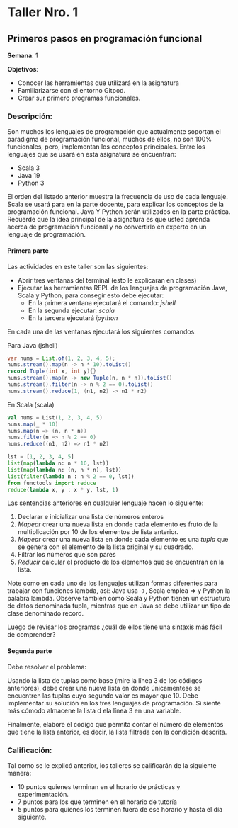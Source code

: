 # Taller Nro. 1
## Primeros pasos en programación funcional

**Semana**: 1

**Objetivos**:

- Conocer las herramientas que utilizará en la asignatura
- Familiarizarse con el entorno Gitpod.
- Crear sur primero programas funcionales.

### Descripción:
Son muchos los lenguajes de programación que actualmente soportan el paradigma de programación funcional, muchos de ellos, no son 100% funcionales, pero, implementan los conceptos principales. Entre los lenguajes que se usará en esta asignatura se encuentran:

- Scala 3
- Java 19
- Python 3

El orden del listado anterior muestra la frecuencia de uso de cada lenguaje. Scala se usará para en la parte docente, para explicar los conceptos de la programación funcional. Java Y Python serán utilizados en la parte práctica. Recuerde que la idea principal de la asignatura es que usted aprenda acerca de programación funcional y no convertirlo en experto en un lenguaje de programación.

#### Primera parte

Las actividades en este taller son las siguientes:
- Abrir tres ventanas del terminal (esto le explicaran en clases)
- Ejecutar las herramientas REPL de los lenguajes de programación Java, Scala y Python, para consegir esto debe ejecutar:
	- En la primera ventana ejecutará el comando: *jshell*
	- En la segunda ejecutar: *scala*
	- En la tercera ejecutará *ipython*

En cada una de las ventanas ejecutará los siguientes comandos:

Para Java (jshell)

```java
var nums = List.of(1, 2, 3, 4, 5);
nums.stream().map(n -> n * 10).toList()
record Tuple(int x, int y){}
nums.stream().map(n -> new Tuple(n, n * n)).toList()
nums.stream().filter(n -> n % 2 == 0).toList()
nums.stream().reduce(1, (n1, n2) -> n1 * n2)
```

En Scala (scala)

```scala
val nums = List(1, 2, 3, 4, 5)
nums.map(_ * 10)                                                                              
nums.map(n => (n, n * n))
nums.filter(n => n % 2 == 0)
nums.reduce((n1, n2) => n1 * n2)
```

```python
lst = [1, 2, 3, 4, 5]
list(map(lambda n: n * 10, lst))
list(map(lambda n: (n, n * n), lst))
list(filter(lambda n : n % 2 == 0, lst))
from functools import reduce
reduce(lambda x, y : x * y, lst, 1)
```

Las sentencias anteriores en cualquier lenguaje hacen lo siguiente:

1. Declarar e inicializar una lista de números enteros
2. *Mapear* crear una nueva lista en donde cada elemento es fruto de la multiplicación por 10 de los elementos de lista anterior.
3. *Mapear* crear una nueva lista en donde cada elemento es una *tupla* que se genera con el elemento de la lista original y su cuadrado.
4. Filtrar los números que son pares
5. *Reducir* calcular el producto de los elementos que se encuentran en la lista.

Note como en cada uno de los lenguajes utilizan formas diferentes para trabajar con funciones lambda, así: Java usa ->, Scala emplea => y Python la palabra lambda. Observe también como Scala y Python tienen un estructura de datos denominada tupla, mientras que en Java se debe utilizar un tipo de clase denominado record.

Luego de revisar los programas ¿cuál de ellos tiene una sintaxis más fácil de comprender?

#### Segunda parte

Debe resolver el problema:

Usando la lista de tuplas como base (mire la línea 3 de los códigos anteriores), debe crear una nueva lista en donde únicamentese se encuentren las tuplas cuyo segundo valor es mayor que 10. Debe implementar su solución en los tres lenguajes de programación. Si siente más cómodo almacene la lista  d ela línea 3 en una variable.

Finalmente, elabore el código que permita contar el número de elementos que tiene la lista anterior, es decir, la lista filtrada con la condición descrita.


### Calificación:

Tal como se le explicó anterior, los talleres se calificarán de la siguiente manera:
- 10 puntos quienes terminan en el horario de prácticas y experimentación.
- 7 puntos para los que terminen en el horario de tutoría
- 5 puntos para quienes los terminen fuera de ese horario y hasta el día siguiente.